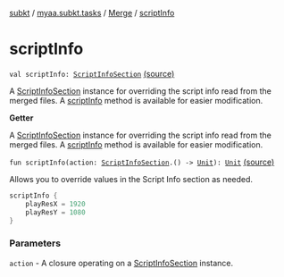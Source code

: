 [subkt](../../index.md) / [myaa.subkt.tasks](../index.md) / [Merge](index.md) / [scriptInfo](./script-info.md)

# scriptInfo

`val scriptInfo: `[`ScriptInfoSection`](../../myaa.subkt.ass/-script-info-section/index.md) [(source)](https://github.com/Myaamori/SubKt/blob/master/src/main/kotlin/myaa/subkt/tasks/asstasks.kt#L152)

A [ScriptInfoSection](../../myaa.subkt.ass/-script-info-section/index.md) instance for overriding the script info read from the
merged files. A [scriptInfo](./script-info.md) method is available for easier modification.

**Getter**

A [ScriptInfoSection](../../myaa.subkt.ass/-script-info-section/index.md) instance for overriding the script info read from the
merged files. A [scriptInfo](./script-info.md) method is available for easier modification.

`fun scriptInfo(action: `[`ScriptInfoSection`](../../myaa.subkt.ass/-script-info-section/index.md)`.() -> `[`Unit`](https://kotlinlang.org/api/latest/jvm/stdlib/kotlin/-unit/index.html)`): `[`Unit`](https://kotlinlang.org/api/latest/jvm/stdlib/kotlin/-unit/index.html) [(source)](https://github.com/Myaamori/SubKt/blob/master/src/main/kotlin/myaa/subkt/tasks/asstasks.kt#L234)

Allows you to override values in the Script Info section as needed.

``` kotlin
scriptInfo {
    playResX = 1920
    playResY = 1080
}
```

### Parameters

`action` - A closure operating on a [ScriptInfoSection](../../myaa.subkt.ass/-script-info-section/index.md) instance.